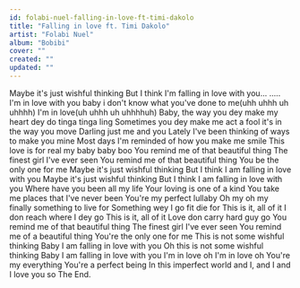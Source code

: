 ```yaml
---
id: folabi-nuel-falling-in-love-ft-timi-dakolo
title: "Falling in love ft. Timi Dakolo"
artist: "Folabi Nuel"
album: "Bobibi"
cover: ""
created: ""
updated: ""
---
```


Maybe it's just wishful thinking
But I think I'm falling in love with you...
.....
I'm in love with you baby
i don't know what you've done to me(uhh uhhh uh uhhhh)
I'm in love(uh uhhh uh uhhhhuh)
Baby, the way you dey make my heart dey do tinga tinga ling
Sometimes you dey make me act a fool
it's in the way you move
Darling just me and you
Lately I've been thinking of ways to make you mine
Most days I'm reminded of how you make me smile
This love is for real my baby baby boo
You remind me of that beautiful thing
The finest girl I've ever seen
You remind me of that beautiful thing
You be the only one for me
Maybe it's just wishful thinking
But I think I am falling in love with you
Maybe it's just wishful thinking
But I think I am falling in love with you
Where have you been all my life
Your loving is one of a kind
You take me places that I've never been
You're my perfect lullaby
Oh my oh my finally something to live for
Something wey I go fit die for
This is it, all of it
I don reach where I dey go
This is it, all of it
Love don carry hard guy go
You remind me of that beautiful thing
The finest girl I've ever seen
You remind me of a beautiful thing
You're the only one for me
This is not some wishful thinking
Baby I am falling in love with you
Oh this is not some wishful thinking
Baby I am falling in love with you
I'm in love oh
I'm in love oh
You're my everything
You're a perfect being
In this imperfect world
and I, and I and I love you so
The End.